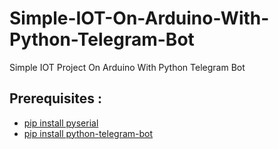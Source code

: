 # Simple-IOT-On-Arduino-With-Python-Telegram-Bot
Simple IOT Project On Arduino With Python Telegram Bot

## Prerequisites :
- [pip install pyserial](https://pypi.org/project/pyserial/)
- [pip install python-telegram-bot](https://pypi.org/project/python-telegram-bot/)
